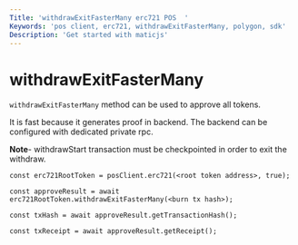 ```yaml
---
Title: 'withdrawExitFasterMany erc721 POS  '
Keywords: 'pos client, erc721, withdrawExitFasterMany, polygon, sdk'
Description: 'Get started with maticjs'
---
```


# withdrawExitFasterMany

`withdrawExitFasterMany` method can be used to approve all tokens.

It is fast because it generates proof in backend. The backend can be configured with dedicated private rpc.

**Note**- withdrawStart transaction must be checkpointed in order to exit the withdraw.

```
const erc721RootToken = posClient.erc721(<root token address>, true);

const approveResult = await erc721RootToken.withdrawExitFasterMany(<burn tx hash>);

const txHash = await approveResult.getTransactionHash();

const txReceipt = await approveResult.getReceipt();

```
